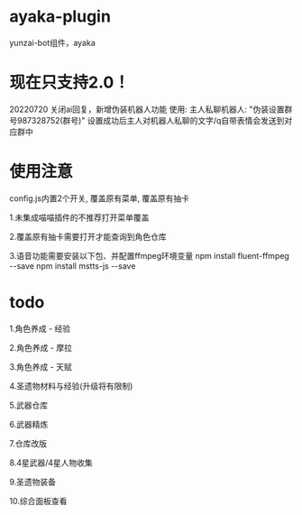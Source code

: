 # ayaka-plugin
yunzai-bot组件，ayaka

# 现在只支持2.0！

20220720
关闭ai回复，新增伪装机器人功能
使用: 主人私聊机器人: "伪装设置群号987328752(群号)"
     设置成功后主人对机器人私聊的文字/q自带表情会发送到对应群中

# 使用注意
config.js内置2个开关, 覆盖原有菜单, 覆盖原有抽卡

1.未集成喵喵插件的不推荐打开菜单覆盖

2.覆盖原有抽卡需要打开才能查询到角色仓库

3.语音功能需要安装以下包、并配置ffmpeg环境变量
npm install fluent-ffmpeg --save
npm install mstts-js --save

# todo
1.角色养成 - 经验

2.角色养成 - 摩拉

3.角色养成 - 天赋

4.圣遗物材料与经验(升级将有限制)

5.武器仓库

6.武器精炼

7.仓库改版

8.4星武器/4星人物收集

9.圣遗物装备

10.综合面板查看
